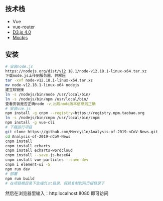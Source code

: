 技术栈
------
* Vue
* vue-router
* [D3.js 4.0](https://d3js.org/ "D3js v4") 
* [Mockjs](http://mockjs.com/ "Mockjs")

安装
----
```bash
# 安装node.js
https://nodejs.org/dist/v12.18.1/node-v12.18.1-linux-x64.tar.xz
下载node.js上传到服务器，并解压
tar -xvf node-v12.18.1-linux-x64.tar.xz
mv node-v12.18.1-linux-x64 nodejs
建立软链接
ln -s /nodejs/bin/node /usr/local/bin/
ln -s /nodejs/bin/npm /usr/local/bin/
查看安装是否正确node -v,出现node版本信息则正确
# 安装vue.js
npm install -g cnpm --registry=https://registry.npm.taobao.org
ln -s /nodejs/bin/cnpm /usr/local/bin/cnpm
npm install -g vue-cli
# 下载运行项目
git clone https://github.com/MercyL1n/Analysis-of-2019-nCoV-News.git
cd Analysis-of-2019-nCoV-News
cnpm install
cnpm install echarts
cnpm install echarts-wordcloud
cnpm install --save js-base64
cnpm install vue-particles --save-dev
cnpm i element-ui -S
npm run dev
# 部署
npm run build
# 在项目根目录下生成dist目录，将其复制到网页根目录下
```
然后在浏览器里输入：http:localhost:8080 即可访问



